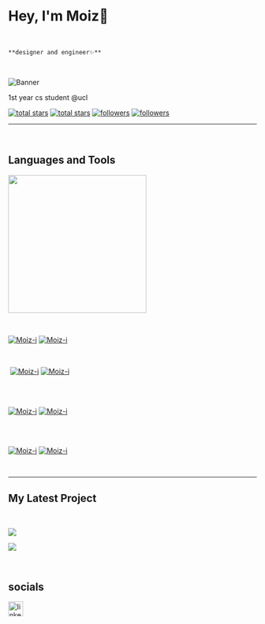 <h1>Hey, I'm Moiz👋</h1>
<br /> 
                    
`**designer and engineer✨**`

<br />

![Banner](https://github.com/Moiz-I/Moiz-I/assets/69677514/c2b38999-e589-4f0d-84d7-35d8a1f0f722)



<p align="left">1st year cs student @ucl</p>
<p align="left"> 
  <a href="https://github.com/Moiz-i?tab=repositories&sort=stargazers#gh-light-mode-only">
    <img alt="total stars" title="Total stars on GitHub" src="https://custom-icon-badges.demolab.com/github/stars/Moiz-i?color=3ea97d&style=for-the-badge&labelColor=40b682&logo=star#gh-light-mode-only"/></a>
  
  <a href="https://github.com/Moiz-i?tab=repositories&sort=stargazers#gh-dark-mode-only">
    <img alt="total stars" title="Total stars on GitHub" src="https://custom-icon-badges.demolab.com/github/stars/Moiz-i?color=655489&style=for-the-badge&labelColor=c691e9&logo=star#gh-dark-mode-only"/></a>
  
  <a href="https://github.com/Moiz-i?tab=followers#gh-light-mode-only">
    <img alt="followers" title="Follow me on Github" src="https://custom-icon-badges.demolab.com/github/followers/Moiz-i?color=2c4954&labelColor=2c3e50&style=for-the-badge&logo=person-add&label=Follow&logoColor=white#gh-light-mode-only"/></a>
    
  <a href="https://github.com/Moiz-i?tab=followers#gh-dark-mode-only">
    <img alt="followers" title="Follow me on Github" src="https://custom-icon-badges.demolab.com/github/followers/Moiz-i?color=dacc84&labelColor=f9e692&style=for-the-badge&logo=person-add&label=Follow&logoColor=white#gh-dark-mode-only"/></a>
</p>

---
<br />

                    

<h2>Languages and Tools</h2> 
<p align="left">
<img width="280px"  src="https://skillicons.dev/icons?i=js,html,css,react,nextjs,ts,python,nodejs,java,c,haskell&perline=9"  />
</p>
<br />

                    

<p><a href="https://github.com/Moiz-i#gh-dark-mode-only" target="_blank"><img align="center" src="https://github-readme-stats.vercel.app/api/top-langs/?username=Moiz-i&langs_count=6&show_icon=true&layout=compact&theme=nightowl#gh-dark-mode-only" alt="Moiz-i" /></a>
  <a href="https://github.com/Moiz-i#gh-light-mode-only" target="_blank"><img align="center" src="https://github-readme-stats.vercel.app/api/top-langs/?username=Moiz-i&langs_count=6&show_icon=true&layout=compact&theme=vue#gh-light-mode-only" alt="Moiz-i" /></a>
</p>

<br />

<p>&nbsp;<a href="https://github.com/Moiz-i#gh-dark-mode-only" target="_blank"><img align="center" src="https://github-readme-stats.vercel.app/api?username=Moiz-i&count_private=true&show_icons=true&theme=nightowl#gh-dark-mode-only" alt="Moiz-i" /></a>
<a href="https://github.com/Moiz-i#gh-light-mode-only" target="_blank"><img align="center" src="https://github-readme-stats.vercel.app/api?username=Moiz-i&count_private=true&show_icons=true&theme=vue#gh-light-mode-only" alt="Moiz-i" /></a>
</p> 
<br>
<br />

<p><a href="https://github.com/Moiz-i#gh-dark-mode-only" target="_blank"><img align="center" src="https://streak-stats.demolab.com?user=Moiz-i&theme=nightowl#gh-dark-mode-only" alt="Moiz-i"/></a>
<a href="https://github.com/Moiz-i#gh-light-mode-only" target="_blank"><img align="center" src="https://streak-stats.demolab.com?user=Moiz-i&theme=vue#gh-light-mode-only" alt="Moiz-i"/></a></p>
<br/>
<br />

<p><a href="https://github.com/Moiz-i#gh-dark-mode-only" target="_blank"><img align="center" src="https://github-readme-activity-graph.cyclic.app/graph?username=Moiz-i&theme=nightowl#gh-dark-mode-only" alt="Moiz-i" /></a>
<a href="https://github.com/Moiz-i#gh-light-mode-only" target="_blank"><img align="center" src="https://github-readme-activity-graph.cyclic.app/graph?username=Moiz-i&theme=vue#gh-light-mode-only" alt="Moiz-i" /></a></p>
<br/>

---


                    

<h2>My Latest Project</h2> 
<br />
<p><a href="https://github.com/Moiz-I/chefster#gh-dark-mode-only" target="_blank"><img align="center" src="https://github-readme-stats.vercel.app/api/pin/?username=Moiz-i&repo=chefster&theme=nightowl&show_owner=true#gh-dark-mode-only"/></a></p>
<p><a href="https://github.com/Moiz-i/chefster#gh-light-mode-only" target="_blank"><img align="center" src="https://github-readme-stats.vercel.app/api/pin/?username=Moiz-i&repo=chefster&theme=vue&show_owner=true#gh-light-mode-only"/></a></p>
<br />


                    

<h2>socials</h2> 
<p align="left">
<a href="linkedin.com/in/moiz-imran-61851820b/" target="_blank"><img align="left" alt="linkedin" width="30px" style="padding-right: 10px;" src="https://cdn.jsdelivr.net/gh/devicons/devicon/icons/linkedin/linkedin-original.svg" /></a>
</p><!---
Moiz-I/Moiz-I is a ✨ special ✨ repository because its `README.md` (this file) appears on your GitHub profile.
You can click the Preview link to take a look at your changes.
--->
